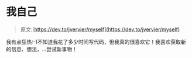 # 我自己

> 原文:[https://dev.to/jvervier/myself](https://dev.to/jvervier/myself)

我有点狂热:-)不知道我花了多少时间写代码，但我真的很喜欢它！我喜欢获取新的信息、想法，...尝试新事物！